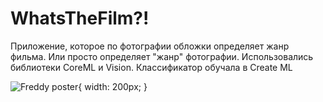 # WhatsTheFilm?!

Приложение, которое по фотографии обложки определяет жанр фильма. Или просто определяет "жанр" фотографии. 
Использовались библиотеки CoreML и Vision. Классификатор обучала в Create ML

![Freddy poster](https://github.com/annagogley/WhatsTheFilm/blob/main/Screenshots/Freddy.png){ width: 200px; }
